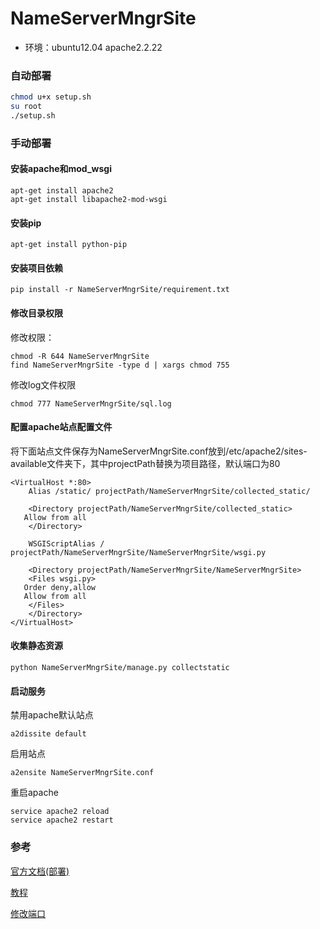 
# NameServerMngrSite
* 环境：ubuntu12.04 apache2.2.22


### 自动部署
```bash
chmod u+x setup.sh
su root
./setup.sh
```


### 手动部署

#### 安装apache和mod_wsgi
```
apt-get install apache2
apt-get install libapache2-mod-wsgi
```
#### 安装pip
```
apt-get install python-pip
```
#### 安装项目依赖
```
pip install -r NameServerMngrSite/requirement.txt
```
#### 修改目录权限
修改权限：
```
chmod -R 644 NameServerMngrSite
find NameServerMngrSite -type d | xargs chmod 755
```
修改log文件权限
```
chmod 777 NameServerMngrSite/sql.log
```
#### 配置apache站点配置文件
将下面站点文件保存为NameServerMngrSite.conf放到/etc/apache2/sites-available文件夹下，其中projectPath替换为项目路径，默认端口为80
```
<VirtualHost *:80>
    Alias /static/ projectPath/NameServerMngrSite/collected_static/

    <Directory projectPath/NameServerMngrSite/collected_static>
   Allow from all
    </Directory>

    WSGIScriptAlias / projectPath/NameServerMngrSite/NameServerMngrSite/wsgi.py

    <Directory projectPath/NameServerMngrSite/NameServerMngrSite>
    <Files wsgi.py>
   Order deny,allow
   Allow from all
    </Files>
    </Directory>
</VirtualHost>
```
#### 收集静态资源
```
python NameServerMngrSite/manage.py collectstatic
```
#### 启动服务
禁用apache默认站点
```
a2dissite default
```
启用站点
```
a2ensite NameServerMngrSite.conf
```
重启apache
```
service apache2 reload
service apache2 restart
```

### 参考

[官方文档(部署)](https://docs.djangoproject.com/en/1.11/howto/deployment/)

[教程](http://code.ziqiangxuetang.com/django/django-deploy.html)

[修改端口](http://blog.csdn.net/sunxingzhesunjinbiao/article/details/19491029)


